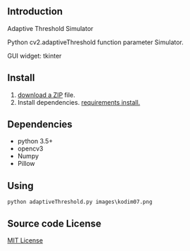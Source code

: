 ## Introduction

Adaptive Threshold Simulator

Python cv2.adaptiveThreshold function parameter Simulator.

GUI widget: tkinter

## Install
1. [download a ZIP](https://github.com/umyuu/AdaptiveThresholdSimulator/archive/master.zip) file.
2. Install dependencies.
 [requirements install.](requirements.txt)
 
## Dependencies
- python 3.5+
- opencv3
- Numpy
- Pillow

## Using

```
python adaptiveThreshold.py images\kodim07.png
```

## Source code License
[MIT License](LICENSE)